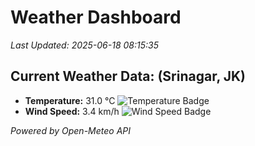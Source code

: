 
# Weather Dashboard

_Last Updated: 2025-06-18 08:15:35_

## Current Weather Data: (Srinagar, JK)
- **Temperature:** 31.0 °C ![Temperature Badge](https://img.shields.io/badge/Temperature-High%20Temp-orange)
- **Wind Speed:** 3.4 km/h ![Wind Speed Badge](https://img.shields.io/badge/Wind%20Speed-Light%20Wind-blue)

*Powered by Open-Meteo API*
